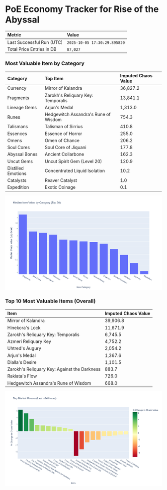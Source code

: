 # PoE Economy Tracker for Rise of the Abyssal

<!-- START_MAINTENANCE -->
| Metric | Value |
|:---|:---|
| Last Successful Run (UTC) | `2025-10-05 17:30:29.895820` |
| Total Price Entries in DB | `87,027` |

<!-- END_MAINTENANCE -->

<!-- START_DATAFRAME_DEBUG -->
<!-- END_DATAFRAME_DEBUG -->

<!-- START_CATEGORY_ANALYSIS -->
### Most Valuable Item by Category
| Category | Top Item | Imputed Chaos Value |
| :--- | :--- | :--- |
| Currency | Mirror of Kalandra | 36,827.2 |
| Fragments | Zarokh's Reliquary Key: Temporalis | 13,841.1 |
| Lineage Gems | Arjun's Medal | 1,313.0 |
| Runes | Hedgewitch Assandra's Rune of Wisdom | 754.3 |
| Talismans | Talisman of Sirrius | 410.8 |
| Essences | Essence of Horror | 255.0 |
| Omens | Omen of Chance | 206.2 |
| Soul Cores | Soul Core of Jiquani | 177.8 |
| Abyssal Bones | Ancient Collarbone | 162.3 |
| Uncut Gems | Uncut Spirit Gem (Level 20) | 120.9 |
| Distilled Emotions | Concentrated Liquid Isolation | 10.2 |
| Catalysts | Reaver Catalyst | 1.0 |
| Expedition | Exotic Coinage | 0.1 |


![Category Analysis Chart](charts/category_analysis.png)
<!-- END_ANALYSIS -->

<!-- START_ANALYSIS -->
### Top 10 Most Valuable Items (Overall)
| Item | Imputed Chaos Value |
| :--- | :--- |
| Mirror of Kalandra | 39,906.8 |
| Hinekora's Lock | 11,671.9 |
| Zarokh's Reliquary Key: Temporalis | 6,745.5 |
| Azmeri Reliquary Key | 4,752.2 |
| Uhtred's Augury | 2,054.2 |
| Arjun's Medal | 1,367.6 |
| Dialla's Desire | 1,101.5 |
| Zarokh's Reliquary Key: Against the Darkness | 883.7 |
| Rakiata's Flow | 726.0 |
| Hedgewitch Assandra's Rune of Wisdom | 668.0 |


![Market Movers Chart](charts/market_movers.png)
<!-- END_ANALYSIS -->

